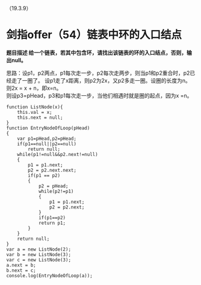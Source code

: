 （19.3.9）
# 剑指offer（54）链表中环的入口结点

**题目描述
给一个链表，若其中包含环，请找出该链表的环的入口结点，否则，输出null。**

思路：设p1，p2两点，p1每次走一步，p2每次走两步，则当p1和p2重合时，p2已经走了一圈了。
设p1走了x距离，则p2为2x，又p2多走一圈。设圈的长度为n。则2x = x + n，即x=n。   
则设p3=pHead，p3和p1每次走一步，当他们相遇时就是圈的起点，因为x =n。


	
	function ListNode(x){
	    this.val = x;
	    this.next = null;
	}
	function EntryNodeOfLoop(pHead)
	{
	    var p1=pHead,p2=pHead;
	    if(p1==null||p2==null)
	        return null;
	    while(p1!=null&&p2.next!=null)
	    {
	        p1 = p1.next;
	        p2 = p2.next.next;
	        if(p1 == p2)
	        {
	            p2 = pHead;
	            while(p2!=p1)
	            {
	                p1 = p1.next;
	                p2 = p2.next;
	            }
	            if(p1==p2)
	            return p1;
	        }
	    }
	    return null;
	}
	var a = new ListNode(2);
	var b = new ListNode(3);
	var c = new ListNode(3);
	a.next = b;
	b.next = c;
	console.log(EntryNodeOfLoop(a));